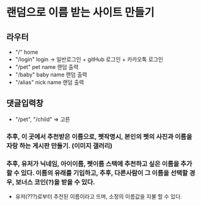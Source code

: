 # 랜덤으로 이름 받는 사이트 만들기

## 라우터

- "/" home
- "/login" login -> 일반로그인 + gitHub 로그인 + 카카오톡 로그인
- "/pet" pet name 랜덤 출력
- "/baby" baby name 랜덤 출력
- "/alias" nick name 랜덤 출력

## 댓글입력창

- "/pet", "/child" => 고른

### 추후, 이 곳에서 추천받은 이름으로, 펫작명시, 본인의 펫의 사진과 이름을 자랑 하는 게시판 만들기. (이미지 갤러리)

### 추후, 유저가 닉네임, 아이이름, 펫이름 스택에 추천하고 싶은 이름을 추가 할 수 있다. 이름의 유래를 기입하고, 추후, 다른사람이 그 이름을 선택할 경우, 보너스 코인(?)을 받을 수 있다.

- 유저(???)로부터 추천된 이름이라고 뜨며, 소정의 이름값을 지불 할 수 있다.
